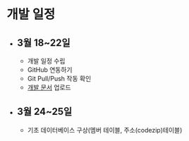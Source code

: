 # 개발 일정
- ## 3월 18~22일
    - 개발 일정 수립
    - GitHub 연동하기
    - Git Pull/Push 작동 확인
    - [개발 문서](https://github.com/wnsgudchl0302/HandWork_Project_2021/tree/master/DevDoc) 업로드

- ## 3월 24~25일
    - 기초 데이터베이스 구상(멤버 테이블, 주소(codezip)테이블)


